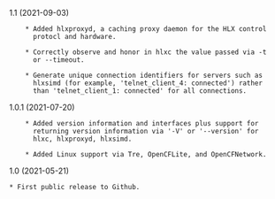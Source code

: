 1.1 (2021-09-03)

        * Added hlxproxyd, a caching proxy daemon for the HLX control
          protocl and hardware.

        * Correctly observe and honor in hlxc the value passed via -t
          or --timeout.

        * Generate unique connection identifiers for servers such as
          hlxsimd (for example, 'telnet_client_4: connected') rather
          than 'telnet_client_1: connected' for all connections.

1.0.1 (2021-07-20)

        * Added version information and interfaces plus support for
          returning version information via '-V' or '--version' for
          hlxc, hlxproxyd, hlxsimd.

        * Added Linux support via Tre, OpenCFLite, and OpenCFNetwork.

1.0 (2021-05-21)

	* First public release to Github.
